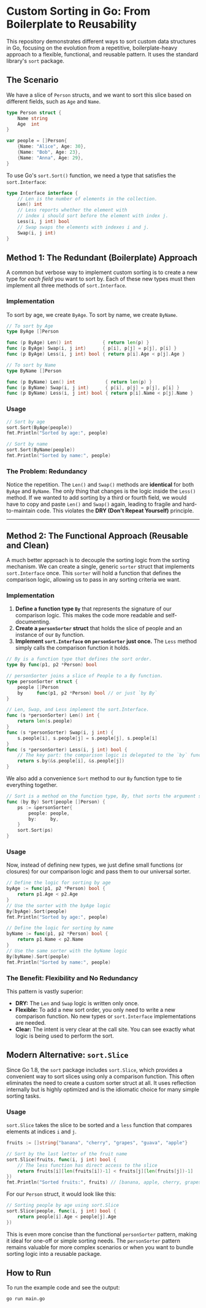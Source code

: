 # Custom Sorting in Go: From Boilerplate to Reusability

This repository demonstrates different ways to sort custom data structures in Go, focusing on the evolution from a repetitive, boilerplate-heavy approach to a flexible, functional, and reusable pattern. It uses the standard library's `sort` package.

## The Scenario

We have a slice of `Person` structs, and we want to sort this slice based on different fields, such as `Age` and `Name`.

```go
type Person struct {
	Name string
	Age  int
}

var people = []Person{
    {Name: "Alice", Age: 30},
    {Name: "Bob", Age: 23},
    {Name: "Anna", Age: 29},
}
```

To use Go's `sort.Sort()` function, we need a type that satisfies the `sort.Interface`:

```go
type Interface interface {
    // Len is the number of elements in the collection.
    Len() int
    // Less reports whether the element with
    // index i should sort before the element with index j.
    Less(i, j int) bool
    // Swap swaps the elements with indexes i and j.
    Swap(i, j int)
}
```

## Method 1: The Redundant (Boilerplate) Approach

A common but verbose way to implement custom sorting is to create a new type for _each field_ you want to sort by. Each of these new types must then implement all three methods of `sort.Interface`.

### Implementation

To sort by age, we create `ByAge`. To sort by name, we create `ByName`.

```go
// To sort by Age
type ByAge []Person

func (p ByAge) Len() int           { return len(p) }
func (p ByAge) Swap(i, j int)      { p[i], p[j] = p[j], p[i] }
func (p ByAge) Less(i, j int) bool { return p[i].Age < p[j].Age }

// To sort by Name
type ByName []Person

func (p ByName) Len() int           { return len(p) }
func (p ByName) Swap(i, j int)      { p[i], p[j] = p[j], p[i] }
func (p ByName) Less(i, j int) bool { return p[i].Name < p[j].Name }
```

### Usage

```go
// Sort by age
sort.Sort(ByAge(people))
fmt.Println("Sorted by age:", people)

// Sort by name
sort.Sort(ByName(people))
fmt.Println("Sorted by name:", people)
```

### The Problem: Redundancy

Notice the repetition. The `Len()` and `Swap()` methods are **identical** for both `ByAge` and `ByName`. The only thing that changes is the logic inside the `Less()` method. If we wanted to add sorting by a third or fourth field, we would have to copy and paste `Len()` and `Swap()` again, leading to fragile and hard-to-maintain code. This violates the **DRY (Don't Repeat Yourself)** principle.

---

## Method 2: The Functional Approach (Reusable and Clean)

A much better approach is to decouple the sorting logic from the sorting mechanism. We can create a single, generic `sorter` struct that implements `sort.Interface` once. This `sorter` will hold a function that defines the comparison logic, allowing us to pass in any sorting criteria we want.

### Implementation

1.  **Define a function type `By`** that represents the signature of our comparison logic. This makes the code more readable and self-documenting.
2.  **Create a `personSorter` struct** that holds the slice of people and an instance of our `By` function.
3.  **Implement `sort.Interface` on `personSorter` just once.** The `Less` method simply calls the comparison function it holds.

```go
// By is a function type that defines the sort order.
type By func(p1, p2 *Person) bool

// personSorter joins a slice of People to a By function.
type personSorter struct {
	people []Person
	by     func(p1, p2 *Person) bool // or just `by By`
}

// Len, Swap, and Less implement the sort.Interface.
func (s *personSorter) Len() int {
	return len(s.people)
}
func (s *personSorter) Swap(i, j int) {
	s.people[i], s.people[j] = s.people[j], s.people[i]
}
func (s *personSorter) Less(i, j int) bool {
    // The key part: the comparison logic is delegated to the `by` function!
	return s.by(&s.people[i], &s.people[j])
}
```

We also add a convenience `Sort` method to our `By` function type to tie everything together.

```go
// Sort is a method on the function type, By, that sorts the argument slice according to the function.
func (by By) Sort(people []Person) {
	ps := &personSorter{
		people: people,
		by:     by,
	}
	sort.Sort(ps)
}
```

### Usage

Now, instead of defining new types, we just define small functions (or closures) for our comparison logic and pass them to our universal sorter.

```go
// Define the logic for sorting by age
byAge := func(p1, p2 *Person) bool {
    return p1.Age < p2.Age
}
// Use the sorter with the byAge logic
By(byAge).Sort(people)
fmt.Println("Sorted by age:", people)

// Define the logic for sorting by name
byName := func(p1, p2 *Person) bool {
    return p1.Name < p2.Name
}
// Use the same sorter with the byName logic
By(byName).Sort(people)
fmt.Println("Sorted by name:", people)
```

### The Benefit: Flexibility and No Redundancy

This pattern is vastly superior:

- **DRY:** The `Len` and `Swap` logic is written only once.
- **Flexible:** To add a new sort order, you only need to write a new comparison function. No new types or `sort.Interface` implementations are needed.
- **Clear:** The intent is very clear at the call site. You can see exactly what logic is being used to perform the sort.

## Modern Alternative: `sort.Slice`

Since Go 1.8, the `sort` package includes `sort.Slice`, which provides a convenient way to sort slices using only a comparison function. This often eliminates the need to create a custom sorter struct at all. It uses reflection internally but is highly optimized and is the idiomatic choice for many simple sorting tasks.

### Usage

`sort.Slice` takes the slice to be sorted and a `less` function that compares elements at indices `i` and `j`.

```go
fruits := []string{"banana", "cherry", "grapes", "guava", "apple"}

// Sort by the last letter of the fruit name
sort.Slice(fruits, func(i, j int) bool {
    // The less function has direct access to the slice
    return fruits[i][len(fruits[i])-1] < fruits[j][len(fruits[j])-1]
})
fmt.Println("Sorted fruits:", fruits) // [banana, apple, cherry, grapes, guava]
```

For our `Person` struct, it would look like this:

```go
// Sorting people by age using sort.Slice
sort.Slice(people, func(i, j int) bool {
    return people[i].Age < people[j].Age
})
```

This is even more concise than the functional `personSorter` pattern, making it ideal for one-off or simple sorting needs. The `personSorter` pattern remains valuable for more complex scenarios or when you want to bundle sorting logic into a reusable package.

## How to Run

To run the example code and see the output:

```sh
go run main.go
```
